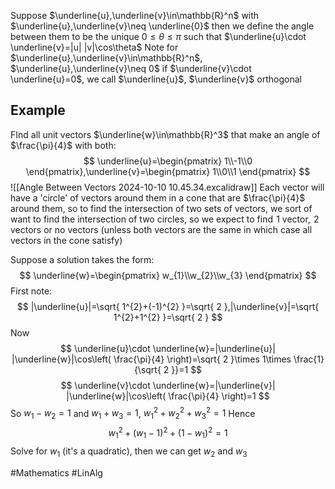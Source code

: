 Suppose $\underline{u},\underline{v}\in\mathbb{R}^n$ with $\underline{u},\underline{v}\neq \underline{0}$ then we define the angle between them to be the unique $0\leq\theta \leq \pi$ such that $\underline{u}\cdot \underline{v}=|u| |v|\cos\theta$ 
Note for $\underline{u},\underline{v}\in\mathbb{R}^n$, $\underline{u},\underline{v}\neq 0$ if $\underline{v}\cdot \underline{u}=0$, we call $\underline{u}$, $\underline{v}$ orthogonal
## Example
FInd all unit vectors $\underline{w}\in\mathbb{R}^3$ that make an angle of $\frac{\pi}{4}$ with both:
$$
\underline{u}=\begin{pmatrix}
1\\-1\\0
\end{pmatrix},\underline{v}=\begin{pmatrix}
1\\0\\1
\end{pmatrix}
$$
![[Angle Between Vectors 2024-10-10 10.45.34.excalidraw]]
Each vector will have a 'circle' of vectors around them in a cone that are $\frac{\pi}{4}$ around them, so to find the intersection of two sets of vectors, we sort of want to find the intersection of two circles, so we expect to find $\hspace{0pt}1$ vector, $\hspace{0pt}2$ vectors or no vectors (unless both vectors are the same in which case all vectors in the cone satisfy)

Suppose a solution takes the form:
$$
\underline{w}=\begin{pmatrix}
w_{1}\\w_{2}\\w_{3}
\end{pmatrix}
$$
First note:
$$
|\underline{u}|=\sqrt{ 1^{2}+(-1)^{2} }=\sqrt{ 2 },|\underline{v}|=\sqrt{ 1^{2}+1^{2} }=\sqrt{ 2 }
$$
Now
$$
\underline{u}\cdot \underline{w}=|\underline{u}| |\underline{w}|\cos\left( \frac{\pi}{4} \right)=\sqrt{ 2 }\times 1\times \frac{1}{\sqrt{ 2 }}=1
$$
$$
\underline{v}\cdot \underline{w}=|\underline{v}| |\underline{w}|\cos\left( \frac{\pi}{4} \right)=1
$$
So $w_{1}-w_{2}=1$ and $w_{1}+w_{3}=1$, $w_{1}^{2}+w_{2}^{2}+w_{3}^{2}=1$
Hence
$$
w_{1}^{2}+(w_{1}-1)^{2}+(1-w_{1})^{2}=1
$$
Solve for $w_{1}$ (it's a quadratic), then we can get $w_{2}$ and $w_{3}$

#Mathematics #LinAlg 